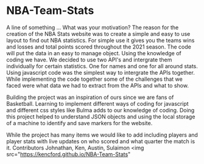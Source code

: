 # NBA-Team-Stats
A line of something ...
What was your motivation?
The reason for the creation of the NBA Stats website was to create a simple and easy to use layout to find out NBA statistics. For simple use it gives you the teams wins and losses and total points scored throughout the 2021 season. The code will put the data in an easy to manage object.
Using the knowledge of coding we have. We decided to use two API's and intergrate them individually for certain statistics. One for names and one for all around stats. Using javascript code was the simplest way to intergrate the APIs together. While implementing the code together some of the challenges that we faced were what data we had to extract from the APIs and what to show. 

Building the project was an inspiration of ours since we are fans of Basketball. Learning to implement different ways of coding for javascript and different css styles like Bulma adds to our knowledge of coding. Doing this project helped to understand JSON objects and using the local storage of a machine to identify and save markers for the website.

While the project has many items we would like to add including players and player stats with live updates on who scored and what quarter the match is it. 
Contributors
Johnathan, Ken, Austin, Sulaimon
<img src="https://kencford.github.io/NBA-Team-Stats"